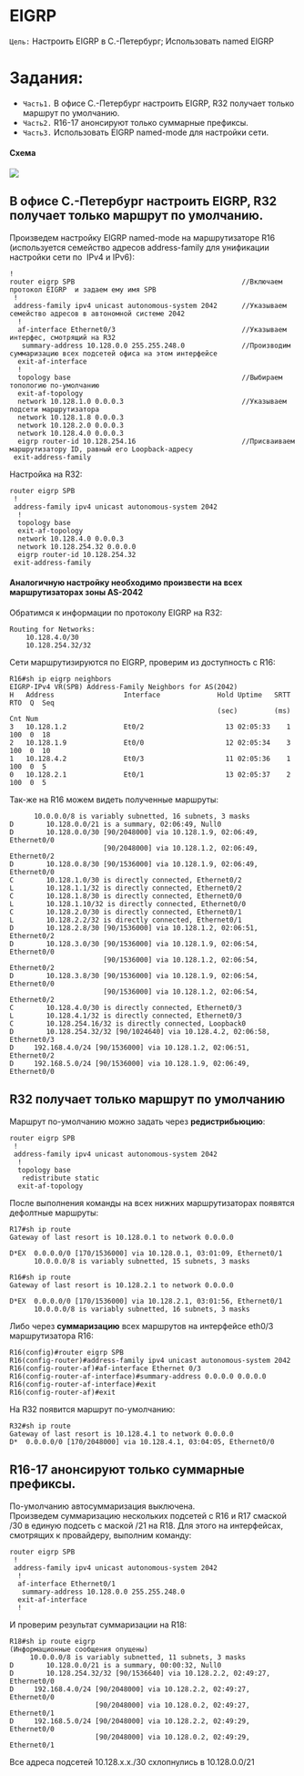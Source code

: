 # EIGRP
`Цель:`
Настроить EIGRP в С.-Петербург; Использовать named EIGRP

# Задания:
- `Часть1.` В офисе С.-Петербург настроить EIGRP, R32 получает только маршрут по умолчанию.
- `Часть2.` R16-17 анонсируют только суммарные префиксы.
- `Часть3.` Использовать EIGRP named-mode для настройки сети.

#### Схема

![](https://github.com/Samurai1135/otus-network-engeneer/blob/2558d1ae6945ecc2dea16e128783420969eb5ebf/Lab-08/Screenshots/scheem.png)  

## В офисе С.-Петербург настроить EIGRP, R32 получает только маршрут по умолчанию.  
Произведем настройку EIGRP named-mode на маршрутизаторе R16 (используется семейство адресов address-family для унификации настройки сети по  IPv4 и IPv6):  
~~~
!
router eigrp SPB                                         //Включаем протокол EIGRP  и задаем ему имя SPB
 !
 address-family ipv4 unicast autonomous-system 2042      //Указываем семейство адресов в автономной системе 2042
  !
  af-interface Ethernet0/3                               //Указываем интерфес, смотрящий на R32
   summary-address 10.128.0.0 255.255.248.0              //Производим суммаризацию всех подсетей офиса на этом интерфейсе
  exit-af-interface
  !
  topology base                                          //Выбираем топологию по-умолчанию
  exit-af-topology
  network 10.128.1.0 0.0.0.3                             //Указываем подсети маршрутизатора
  network 10.128.1.8 0.0.0.3
  network 10.128.2.0 0.0.0.3
  network 10.128.4.0 0.0.0.3
  eigrp router-id 10.128.254.16                          //Присваиваем маршрутизатору ID, равный его Loopback-адресу
 exit-address-family
~~~

Настройка на R32:
~~~
router eigrp SPB
 !
 address-family ipv4 unicast autonomous-system 2042
  !
  topology base
  exit-af-topology
  network 10.128.4.0 0.0.0.3
  network 10.128.254.32 0.0.0.0
  eigrp router-id 10.128.254.32
 exit-address-family
~~~
#### Аналогичную настройку необходимо произвести на всех маршрутизаторах зоны AS-2042  
Обратимся к информации по протоколу EIGRP на R32:
~~~
Routing for Networks:
    10.128.4.0/30
    10.128.254.32/32
~~~
Сети маршрутизируются по EIGRP, проверим из доступность c R16:  
~~~
R16#sh ip eigrp neighbors
EIGRP-IPv4 VR(SPB) Address-Family Neighbors for AS(2042)
H   Address                 Interface              Hold Uptime   SRTT   RTO  Q  Seq
                                                   (sec)         (ms)       Cnt Num
3   10.128.1.2              Et0/2                    13 02:05:33    1   100  0  18
2   10.128.1.9              Et0/0                    12 02:05:34    3   100  0  10
1   10.128.4.2              Et0/3                    11 02:05:36    1   100  0  5
0   10.128.2.1              Et0/1                    13 02:05:37    2   100  0  5
~~~
Так-же на R16 можем видеть полученные маршруты:
~~~
      10.0.0.0/8 is variably subnetted, 16 subnets, 3 masks
D        10.128.0.0/21 is a summary, 02:06:49, Null0
D        10.128.0.0/30 [90/2048000] via 10.128.1.9, 02:06:49, Ethernet0/0
                       [90/2048000] via 10.128.1.2, 02:06:49, Ethernet0/2
D        10.128.0.8/30 [90/1536000] via 10.128.1.9, 02:06:49, Ethernet0/0
C        10.128.1.0/30 is directly connected, Ethernet0/2
L        10.128.1.1/32 is directly connected, Ethernet0/2
C        10.128.1.8/30 is directly connected, Ethernet0/0
L        10.128.1.10/32 is directly connected, Ethernet0/0
C        10.128.2.0/30 is directly connected, Ethernet0/1
L        10.128.2.2/32 is directly connected, Ethernet0/1
D        10.128.2.8/30 [90/1536000] via 10.128.1.2, 02:06:51, Ethernet0/2
D        10.128.3.0/30 [90/1536000] via 10.128.1.9, 02:06:54, Ethernet0/0
                       [90/1536000] via 10.128.1.2, 02:06:54, Ethernet0/2
D        10.128.3.8/30 [90/1536000] via 10.128.1.9, 02:06:54, Ethernet0/0
                       [90/1536000] via 10.128.1.2, 02:06:54, Ethernet0/2
C        10.128.4.0/30 is directly connected, Ethernet0/3
L        10.128.4.1/32 is directly connected, Ethernet0/3
C        10.128.254.16/32 is directly connected, Loopback0
D        10.128.254.32/32 [90/1024640] via 10.128.4.2, 02:06:58, Ethernet0/3
D     192.168.4.0/24 [90/1536000] via 10.128.1.2, 02:06:51, Ethernet0/2
D     192.168.5.0/24 [90/1536000] via 10.128.1.9, 02:06:49, Ethernet0/0
~~~
## R32 получает только маршрут по умолчанию
Маршрут по-умолчанию можно задать через <b>редистрибьюцию</b>:
~~~
router eigrp SPB
 !
 address-family ipv4 unicast autonomous-system 2042
  !
  topology base
   redistribute static
  exit-af-topology
~~~
После выполнения команды на всех нижних маршрутизаторах появятся дефолтные маршруты:
~~~
R17#sh ip route
Gateway of last resort is 10.128.0.1 to network 0.0.0.0

D*EX  0.0.0.0/0 [170/1536000] via 10.128.0.1, 03:01:09, Ethernet0/1
      10.0.0.0/8 is variably subnetted, 15 subnets, 3 masks
~~~
~~~
R16#sh ip route
Gateway of last resort is 10.128.2.1 to network 0.0.0.0

D*EX  0.0.0.0/0 [170/1536000] via 10.128.2.1, 03:01:56, Ethernet0/1
      10.0.0.0/8 is variably subnetted, 16 subnets, 3 masks
~~~
Либо через <b>суммаризацию</b> всех маршрутов на интерфейсе eth0/3 маршрутизатора R16:
~~~
R16(config)#router eigrp SPB
R16(config-router)#address-family ipv4 unicast autonomous-system 2042
R16(config-router-af)#af-interface Ethernet 0/3
R16(config-router-af-interface)#summary-address 0.0.0.0 0.0.0.0
R16(config-router-af-interface)#exit
R16(config-router-af)#exit
~~~
На R32 появится маршрут по-умолчанию:
~~~
R32#sh ip route
Gateway of last resort is 10.128.4.1 to network 0.0.0.0
D*  0.0.0.0/0 [170/2048000] via 10.128.4.1, 03:04:05, Ethernet0/0
~~~
## R16-17 анонсируют только суммарные префиксы.
По-умолчанию автосуммаризация выключена.  
Произведем суммаризацию нескольких подсетей с R16 и R17 смаской /30 в единую подсеть с маской /21 на R18.
Для этого на интерфейсах, смотрящих к провайдеру, выполним команду:
~~~
router eigrp SPB
 !
 address-family ipv4 unicast autonomous-system 2042
  !
  af-interface Ethernet0/1
   summary-address 10.128.0.0 255.255.248.0
  exit-af-interface
  !
~~~
И проверим результат суммаризации на R18:  
~~~
R18#sh ip route eigrp
(Информационные сообщения опущены)
     10.0.0.0/8 is variably subnetted, 11 subnets, 3 masks
D        10.128.0.0/21 is a summary, 00:00:32, Null0
D        10.128.254.32/32 [90/1536640] via 10.128.2.2, 02:49:27, Ethernet0/0
D     192.168.4.0/24 [90/2048000] via 10.128.2.2, 02:49:27, Ethernet0/0
                     [90/2048000] via 10.128.0.2, 02:49:27, Ethernet0/1
D     192.168.5.0/24 [90/2048000] via 10.128.2.2, 02:49:29, Ethernet0/0
                     [90/2048000] via 10.128.0.2, 02:49:29, Ethernet0/1
~~~
Все адреса подсетей 10.128.х.х./30 схлопнулись в 10.128.0.0/21  
